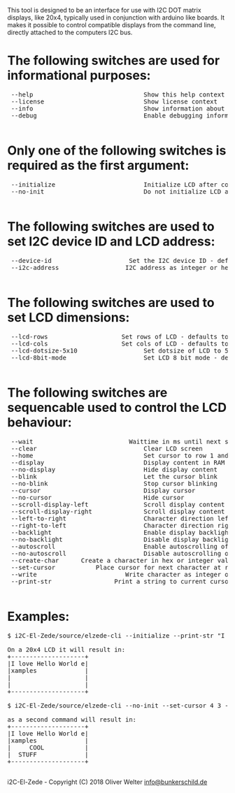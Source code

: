 This tool is designed to be an interface for use with
I2C DOT matrix displays, like 20x4, typically used in
conjunction with arduino like boards. It makes it possible
to control compatible displays from the command line,
directly attached to the computers I2C bus.

The following switches are used for informational purposes:
===========================================================
<pre>
 --help                              Show this help context
 --license                           Show license context
 --info                              Show information about configured defaults
 --debug                             Enable debugging information to STDOUT

</pre>
Only one of the following switches is required as the first argument:
=====================================================================
<pre>
 --initialize                        Initialize LCD after connecting to I2C bus
 --no-init                           Do not initialize LCD after connection

</pre>
The following switches are used to set I2C device ID and LCD address:
=====================================================================
<pre>
 --device-id <ID>                    Set the I2C device ID - defaults to 1
 --i2c-address <VAL>                 I2C address as integer or hex - defaults to 0x27

</pre>
The following switches are used to set LCD dimensions:
=====================================================================
<pre>
 --lcd-rows <rows>                   Set rows of LCD - defaults to 4
 --lcd-cols <cols>                   Set cols of LCD - defaults to 20
 --lcd-dotsize-5x10                  Set dotsize of LCD to 5x10 - defaults to 5x8
 --lcd-8bit-mode                     Set LCD 8 bit mode - defaults to 4 bit

</pre>
The following switches are sequencable used to control the LCD behaviour:
=========================================================================
<pre>
 --wait <ms>                         Waittime in ms until next switch is used
 --clear                             Clear LCD screen
 --home                              Set cursor to row 1 and column 1
 --display                           Display content in RAM
 --no-display                        Hide display content
 --blink                             Let the cursor blink
 --no-blink                          Stop cursor blinking
 --cursor                            Display cursor
 --no-cursor                         Hide cursor
 --scroll-display-left               Scroll display content to the left
 --scroll-display-right              Scroll display content to the right
 --left-to-right                     Character direction left to right
 --right-to-left                     Character direction right to left
 --backlight                         Enable display backlight
 --no-backlight                      Disable display backlight
 --autoscroll                        Enable autoscrolling of content
 --no-autoscroll                     Disable autoscrolling of content
 --create-char <ID> <VAL,VAL,...>    Create a character in hex or integer values at ID
 --set-cursor <row> <column>         Place cursor for next character at row and column
 --write <VAL>                       Write character as integer or hex at current position
 --print-str <string>                Print a string to current cursor position

</pre>
Examples:
=========
<pre>
$ i2C-El-Zede/source/elzede-cli --initialize --print-str "I love Hello World examples"

On a 20x4 LCD it will result in:
+--------------------+
|I love Hello World e|
|xamples             |
|                    |
|                    |
+--------------------+

$ i2C-El-Zede/source/elzede-cli --no-init --set-cursor 4 3 --print-str "STUFF" --set-cursor 3 6 --print-str "COOL"

as a second command will result in:
+--------------------+
|I love Hello World e|
|xamples             |
|     COOL           |
|  STUFF             |
+--------------------+

</pre>
i2C-El-Zede - Copyright (C) 2018 Oliver Welter <info@bunkerschild.de>
